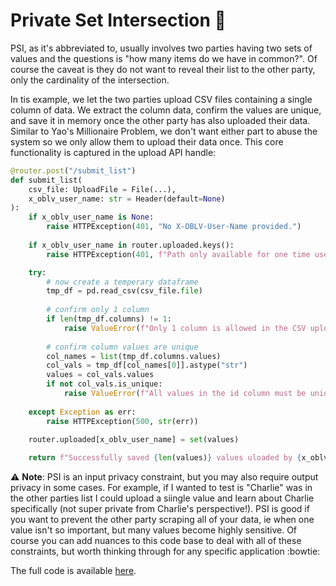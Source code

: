 # Private Set Intersection :eyes:

PSI, as it's abbreviated to, usually involves two parties having two sets of values and the questions is "how many items do we have in common?".
Of course the caveat is they do not want to reveal their list to the other party, only the cardinality of the intersection.

In tis example, we let the two parties upload CSV files containing a single column of data. 
We extract the column data, confirm the values are unique, and save it in memory once the other party has also uploaded their data.
Similar to Yao's Millionaire Problem, we don't want either part to abuse the system so we only allow them to upload their data once.
This core functionality is captured in the upload API handle:

```python
@router.post("/submit_list")
def submit_list(
    csv_file: UploadFile = File(...),
    x_oblv_user_name: str = Header(default=None)
):
    if x_oblv_user_name is None:
        raise HTTPException(401, "No X-OBLV-User-Name provided.")
    
    if x_oblv_user_name in router.uploaded.keys():
        raise HTTPException(401, f"Path only available for one time use. Value already uploaded by {x_oblv_user_name}.")

    try:
        # now create a temperary dataframe
        tmp_df = pd.read_csv(csv_file.file)
        
        # confirm only 1 column
        if len(tmp_df.columns) != 1:
            raise ValueError(f"Only 1 column is allowed in the CSV uploaded.")
        
        # confirm column values are unique
        col_names = list(tmp_df.columns.values)
        col_vals = tmp_df[col_names[0]].astype("str")
        values = col_vals.values
        if not col_vals.is_unique:
            raise ValueError(f"All values in the id column must be unique. This is important for the differential privacy budget.", 400)
        
    except Exception as err:
        raise HTTPException(500, str(err))
    
    router.uploaded[x_oblv_user_name] = set(values)

    return f"Successfully saved {len(values)} values uloaded by {x_oblv_user_name}."
```

:warning: **Note**: PSI is an input privacy constraint, but you may also require output privacy in some cases.
For example, if I wanted to test is "Charlie" was in the other parties list I could upload a siingle value and learn about Charlie specifically (not super private from Charlie's perspective!).
PSI is good if you want to prevent the other party scraping all of your data, ie when one value isn't so important, but many values become highly sensitive.
Of course you can add nuances to this code base to deal with all of these constraints, but worth thinking through for any specific application :bowtie:

The full code is available [here](../src/routes/psi.py).
